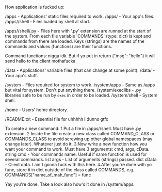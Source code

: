 How application is fucked up:


/apps - Applications' static files required to work.
/apps/<app> - Your app's files.
/apps/<app>/shell - Files loaded by shell at start.

/apps/<app>/shell/<file>.py -
    Files here with '.py' extension are runned at the start of the system.
    From each file variable 'COMMANDS' (type: dict) is kept and commands
    from there are loaded. Keys (strings) are the names of the commands
    and values (functions) are their functions.

Command functions:
nigga idk. But if yo put in return {"msg": "hello"}
it will send hello to the client mothafucka.


/data - Applications' variable files (that can change at some point).
/data/<app> - Your app's stuff.


/system - Files required for system to work.
/system/apps - Same as /apps but vital for system. Don't put anything there.
/system/execlibs - .py libraries safe to be run by `exec` in order to be loaded.
/system/shell - System shell.


/home - Users' home directory.


/README.txt - Essential file for uhhhhh i dunno gtfo





To create a new command:
1.Put a file in /apps/<app>/shell. Must have .py extension.
2.Inside the file create a new class called COMMAND_CLASS or COMMANDS_CLASS
  to avoid screwing up other global namespaces (may change later). Whatever just do it.
3.Now write a new function how you want your command to work.
  Must have 3 arguments: cmd, args, cData.
  string cmd - Your commands name. Useful if same function is used for several commands.
  list args - List of arguments (strings) passed.
  dict cData - Client data. I ain't gonna fuck with this here.
4.After you're done with yo func, store it in dict outside of the class
  called COMMANDS, e.g. COMMANDS["name_of_mah_func"] = func

Yay you're done. Take a look also how's it done in /system/apps.
